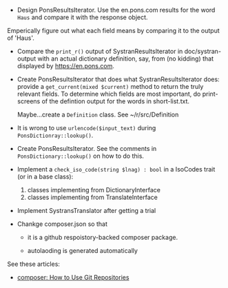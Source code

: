 - Design PonsResultsIterator. Use the en.pons.com results for the word `Haus` and compare it with the response object.

Emperically figure out what each field means by comparing it to the output of 'Haus'.

- Compare the `print_r()` output of SystranResultsIterator in doc/systran-output with an actual dictionary definition, say, from (no kidding) that displayed by https://en.pons.com. 

- Create PonsResultsIterator that does what SystranResultsIterator does: provide a `get_current(mixed $current)` method to return the truly relevant fields. To determine which fields are most important, do
  print-screens of the defintion output for the words in short-list.txt.

  Maybe...create a `Definition` class. See ~/r/src/Definition

- It is wrong to use `urlencode($input_text)` during `PonsDictionray::lookup()`. 

- Create PonsResultsIterator. See the comments in `PonsDictionary::lookup()` on how to do this.

- Implement a `check_iso_code(string $lnag) : bool` in a IsoCodes trait (or in a base class):

  1. classes implementing from DictionaryInterface
  2. classes implementing from TranslateInterface

- Implement SystransTranslator after getting a trial 

- Chankge composer.json so that

  - it is a github respoistory-backed composer package.

  - autolaoding is generated automatically

See these articles:

- [composer: How to Use Git Repositories](https://www.daggerhartlab.com/composer-how-to-use-git-repositories/)
